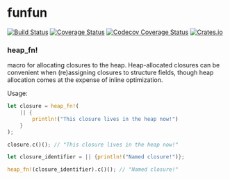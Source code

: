 # funfun

[![Build Status](https://travis-ci.org/DominicBurkart/funfun.svg?branch=master)](https://travis-ci.org/DominicBurkart/funfun)
[![Coverage Status](https://coveralls.io/repos/github/DominicBurkart/funfun/badge.svg?branch=master)](https://coveralls.io/github/DominicBurkart/funfun?branch=master)
[![Codecov Coverage Status](https://codecov.io/gh/DominicBurkart/funfun/branch/master/graphs/badge.svg)](https://codecov.io/gh/DominicBurkart/funfun)
[![Crates.io](https://img.shields.io/crates/v/funfun.svg)](https://crates.io/crates/funfun)

### heap_fn!
macro for allocating closures to the heap. Heap-allocated closures can
be convenient when (re)assigning closures to structure fields, though
heap allocation comes at the expense of inline optimization.

 Usage:
```rust
let closure = heap_fn!(
    || {
        println!("This closure lives in the heap now!")
    }
);

closure.c()(); // "This closure lives in the heap now!"

let closure_identifier = || {println!("Named closure!")};

heap_fn!(closure_identifier).c()(); // "Named closure!"

```